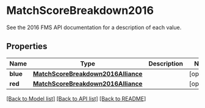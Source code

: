 # MatchScoreBreakdown2016

See the 2016 FMS API documentation for a description of each value.
## Properties
Name | Type | Description | Notes
------------ | ------------- | ------------- | -------------
**blue** | [**MatchScoreBreakdown2016Alliance**](MatchScoreBreakdown2016Alliance.md) |  | [optional] 
**red** | [**MatchScoreBreakdown2016Alliance**](MatchScoreBreakdown2016Alliance.md) |  | [optional] 

[[Back to Model list]](../README.md#documentation-for-models) [[Back to API list]](../README.md#documentation-for-api-endpoints) [[Back to README]](../README.md)


